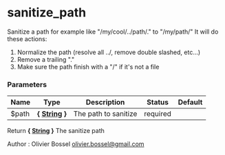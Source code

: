 # sanitize_path

Sanitize a path for example like "/my/cool/../path/." to "/my/path/"
It will do these actions:
1. Normalize the path (resolve all ../, remove double slashed, etc...)
2. Remove a trailing "."
3. Make sure the path finish with a "/" if it's not a file



### Parameters
Name  |  Type  |  Description  |  Status  |  Default
------------  |  ------------  |  ------------  |  ------------  |  ------------
$path  |  **{ [String](http://php.net/manual/en/language.types.string.php) }**  |  The path to sanitize  |  required  |

Return **{ [String](http://php.net/manual/en/language.types.string.php) }** The sanitize path

Author : Olivier Bossel [olivier.bossel@gmail.com](mailto:olivier.bossel@gmail.com)